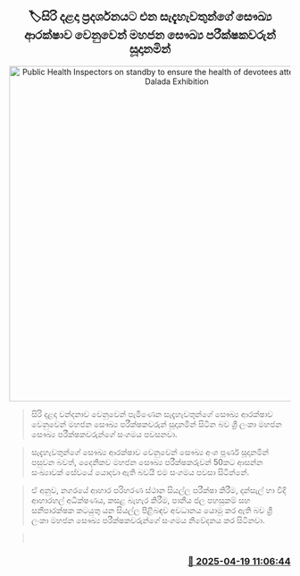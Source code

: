 <p align='center'><b><h2 align='center' title='Public Health Inspectors on standby to ensure the health of devotees attending the Sri Dalada Exhibition'>🏷සිරි දළදා ප්‍රදර්ශනයට එන සැදැහැවතුන්ගේ සෞඛ්‍ය ආරක්ෂාව වෙනුවෙන් මහජන සෞඛ්‍ය පරීක්ෂකවරුන් සූදානමින්</h2></b></p>
<p align='center'><img src='https://helakuru.sgp1.cdn.digitaloceanspaces.com/esana/images/lib/sri-dalada-wandanawa.jpg' width='600' alt='Public Health Inspectors on standby to ensure the health of devotees attending the Sri Dalada Exhibition'></p>

> සිරි දළදා වන්දනාව වෙනුවෙන් පැමිණෙන සැදැහැවතුන්ගේ සෞඛ්‍ය ආරක්ෂාව වෙනුවෙන් මහජන සෞඛ්‍ය පරීක්ෂකවරුන් සූදානමින් සිටින බව ශ්‍රී ලංකා මහජන සෞඛ්‍ය පරීක්ෂකවරුන්ගේ සංගමය පවසනවා.

> සැදැහැවතුන්ගේ සෞඛ්‍ය ආරක්ෂාව වෙනුවෙන් සෞඛ්‍ය අංශ පූර්ණ සූදානමින් පසුවන බවත්, දෛනිකව මහජන සෞඛ්‍ය පරීක්ෂකරුවන් 50කට ආසන්න සංඛ්‍යාවක් සේවයේ යොදවා ඇති බවයි එම සංගමය පවසා සිටින්නේ.

> ඒ අනුව, නගරයේ ආහාර පරිහරණ ස්ථාන සියල්ල පරීක්ෂා කිරීම, දන්සැල් හා වීදි ආහාරහල් අධීක්ෂණය, කසළ බැහැර කිරීම, පානීය ජල පහසුකම් සහ සනීපාරක්ෂක කටයුතු යන සියල්ල පිළිබඳව අවධානය යොමු කර ඇති බව ශ්‍රී ලංකා මහජන සෞඛ්‍ය පරීක්ෂකවරුන්ගේ සංගමය නිවේදනය කර සිටිනවා.

>  



<h3 align='right'><a href='https://www.helakuru.lk/esana/p/109338/'>📅 2025-04-19 11:06:44</a></h3>
